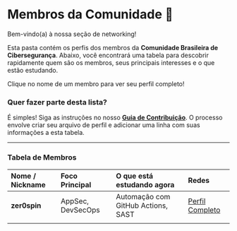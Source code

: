 # Membros da Comunidade 👥

Bem-vindo(a) à nossa seção de networking!

Esta pasta contém os perfis dos membros da **Comunidade Brasileira de Cibersegurança**. Abaixo, você encontrará uma tabela para descobrir rapidamente quem são os membros, seus principais interesses e o que estão estudando.

Clique no nome de um membro para ver seu perfil completo!

### Quer fazer parte desta lista?

É simples! Siga as instruções no nosso **[Guia de Contribuição](../../CONTRIBUINDO.md)**. O processo envolve criar seu arquivo de perfil e adicionar uma linha com suas informações a esta tabela.

---

### Tabela de Membros

| Nome / Nickname | Foco Principal | O que está estudando agora | Redes |
| :--- | :--- | :--- | :--- |
| **zer0spin** | AppSec, DevSecOps | Automação com GitHub Actions, SAST | [Perfil Completo](./zer0spin.md) |
| | | | |